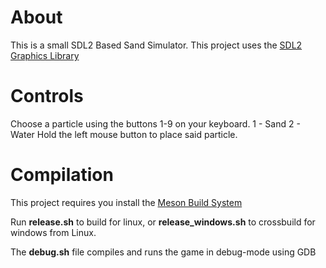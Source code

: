 # About
This is a small SDL2 Based Sand Simulator.
This project uses the [SDL2 Graphics Library](https://www.libsdl.org/license.php)
# Controls
Choose a particle using the buttons 1-9 on your keyboard.
1 - Sand
2 - Water
Hold the left mouse button to place said particle.
# Compilation
This project requires you install the [Meson Build System](https://mesonbuild.com/index.html)

Run **release.sh** to build for linux, or **release_windows.sh** to crossbuild for windows from Linux.

The **debug.sh** file compiles and runs the game in debug-mode using GDB

